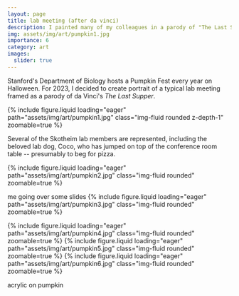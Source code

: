 ```yaml
---
layout: page
title: lab meeting (after da vinci)
description: I painted many of my colleagues in a parody of "The Last Supper"... on pumpkins.
img: assets/img/art/pumpkin1.jpg
importance: 6
category: art
images:
  slider: true
---
```


Stanford's Department of Biology hosts a Pumpkin Fest every year on Halloween. For 2023, I decided to
create portrait of a typical lab meeting framed as a parody of da Vinci's _The Last Supper_.

{% include figure.liquid loading="eager" path="assets/img/art/pumpkin1.jpg" class="img-fluid rounded z-depth-1" zoomable=true %}

Several of the Skotheim lab members are represented, including the beloved lab dog, Coco, who has jumped
on top of the conference room table -- presumably to beg for pizza.

<swiper-container keyboard="true" navigation="true" pagination="true" pagination-clickable="true" pagination-dynamic-bullets="true" rewind="true">

  <swiper-slide>
    {% include figure.liquid loading="eager" path="assets/img/art/pumpkin2.jpg" class="img-fluid rounded" zoomable=true %}
    <p>
    me going over some slides
  </swiper-slide>

  <swiper-slide>
    {% include figure.liquid loading="eager" path="assets/img/art/pumpkin3.jpg" class="img-fluid rounded" zoomable=true %}
    <p>
    
  </swiper-slide>
  <swiper-slide>{% include figure.liquid loading="eager" path="assets/img/art/pumpkin4.jpg" class="img-fluid rounded" zoomable=true %}</swiper-slide>
  <swiper-slide>{% include figure.liquid loading="eager" path="assets/img/art/pumpkin5.jpg" class="img-fluid rounded" zoomable=true %}</swiper-slide>
  <swiper-slide>{% include figure.liquid loading="eager" path="assets/img/art/pumpkin6.jpg" class="img-fluid rounded" zoomable=true %}</swiper-slide>

</swiper-container>

<div class="caption">
acrylic on pumpkin
</div>
